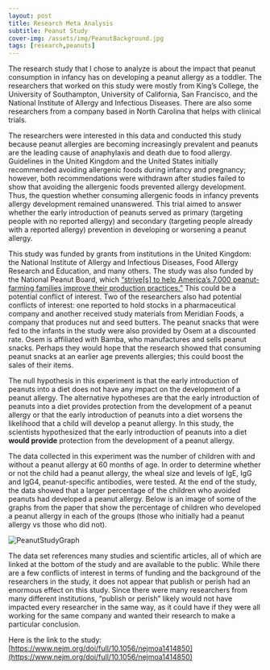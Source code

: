 ```yaml
---
layout: post
title: Research Meta Analysis
subtitle: Peanut Study
cover-img: /assets/img/PeanutBackground.jpg
tags: [research,peanuts]
---
```


The research study that I chose to analyze is about the impact that peanut consumption in infancy has on developing a peanut allergy as a toddler. The researchers that worked on this study were mostly from King’s College, the University of Southampton, University of California, San Francisco, and the National Institute of Allergy and Infectious Diseases. There are also some researchers from a company based in North Carolina that helps with clinical trials.

The researchers were interested in this data and conducted this study because peanut allergies are becoming increasingly prevalent and peanuts are the leading cause of anaphylaxis and death due to food allergy. Guidelines in the United Kingdom and the United States initially recommended avoiding allergenic foods during infancy and pregnancy; however, both recommendations were withdrawn after studies failed to show that avoiding the allergenic foods prevented allergy development. Thus, the question whether consuming allergenic foods in infancy prevents allergy development remained unanswered. This trial aimed to answer whether the early introduction of peanuts served as primary (targeting people with no reported allergy) and secondary (targeting people already with a reported allergy) prevention in developing or worsening a peanut allergy.

This study was funded by grants from institutions in the United Kingdom: the National Institute of Allergy and Infectious Diseases, Food Allergy Research and Education, and many others. The study was also funded by the National Peanut Board, which [“strive[s] to help America’s 7,000 peanut-farming families improve their production practices.”](https://nationalpeanutboard.org/about-us/) This could be a potential conflict of interest. Two of the researchers also had potential conflicts of interest: one reported to hold stocks in a pharmaceutical company and another received study materials from Meridian Foods, a company that produces nut and seed butters. The peanut snacks that were fed to the infants in the study were also provided by Osem at a discounted rate. Osem is affiliated with Bamba, who manufactures and sells peanut snacks. Perhaps they would hope that the research showed that consuming peanut snacks at an earlier age prevents allergies; this could boost the sales of their items.

The null hypothesis in this experiment is that the early introduction of peanuts into a diet does not have any impact on the development of a peanut allergy. The alternative hypotheses are that the early introduction of peanuts into a diet provides protection from the development of a peanut allergy or that the early introduction of peanuts into a diet worsens the likelihood that a child will develop a peanut allergy. In this study, the scientists hypothesized that the early introduction of peanuts into a diet **would provide** protection from the development of a peanut allergy.

The data collected in this experiment was the number of children with and without a peanut allergy at 60 months of age. In order to determine whether or not the child had a peanut allergy, the wheal size and levels of IgE, IgG and IgG4, peanut-specific antibodies, were tested. At the end of the study, the data showed that a larger percentage of the children who avoided peanuts had developed a peanut allergy. Below is an image of some of the graphs from the paper that show the percentage of children who developed a peanut allergy in each of the groups (those who initially had a peanut allergy vs those who did not).

![PeanutStudyGraph](https://isabellefic.github.io/art-of-data/assets/img/PeanutStudyGraph.jpeg)

The data set references many studies and scientific articles, all of which are linked at the bottom of the study and are available to the public. While there are a few conflicts of interest in terms of funding and the background of the researchers in the study, it does not appear that publish or perish had an enormous effect on this study. Since there were many researchers from many different institutions, “publish or perish” likely would not have impacted every researcher in the same way, as it could have if they were all working for the same company and wanted their research to make a particular conclusion.

Here is the link to the study: [https://www.nejm.org/doi/full/10.1056/nejmoa1414850](https://www.nejm.org/doi/full/10.1056/nejmoa1414850)
